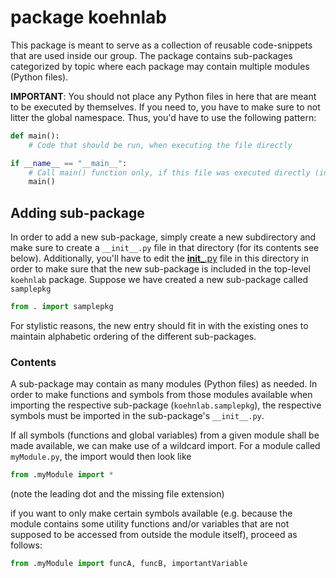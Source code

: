 # package koehnlab

This package is meant to serve as a collection of reusable code-snippets that are used inside our group. The package contains sub-packages categorized
by topic where each package may contain multiple modules (Python files).

**IMPORTANT**: You should not place any Python files in here that are meant to be executed by themselves. If you need to, you have to make sure to not
litter the global namespace. Thus, you'd have to use the following pattern:
```python
def main():
    # Code that should be run, when executing the file directly

if __name__ == "__main__":
	# Call main() function only, if this file was executed directly (instead of only being imported)
    main()
```


## Adding sub-package

In order to add a new sub-package, simply create a new subdirectory and make sure to create a `__init__.py` file in that directory (for its contents
see below). Additionally, you'll have to edit the [__init___.py](__init__.py) file in this directory in order to make sure that the new sub-package is
included in the top-level `koehnlab` package. Suppose we have created a new sub-package called `samplepkg`
```python
from . import samplepkg
```

For stylistic reasons, the new entry should fit in with the existing ones to maintain alphabetic ordering of the different sub-packages.


### Contents

A sub-package may contain as many modules (Python files) as needed. In order to make functions and symbols from those modules available when importing
the respective sub-package (`koehnlab.samplepkg`), the respective symbols must be imported in the sub-package's `__init__.py`.

If all symbols (functions and global variables) from a given module shall be made available, we can make use of a wildcard import. For a module called
`myModule.py`, the import would then look like
```python
from .myModule import *
```
(note the leading dot and the missing file extension)

if you want to only make certain symbols available (e.g. because the module contains some utility functions and/or variables that are not supposed to
be accessed from outside the module itself), proceed as follows:
```python
from .myModule import funcA, funcB, importantVariable
```

